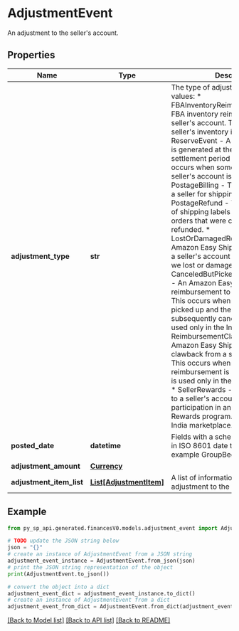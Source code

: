 # AdjustmentEvent

An adjustment to the seller's account.

## Properties

Name | Type | Description | Notes
------------ | ------------- | ------------- | -------------
**adjustment_type** | **str** | The type of adjustment.  Possible values:  * FBAInventoryReimbursement - An FBA inventory reimbursement to a seller&#39;s account. This occurs if a seller&#39;s inventory is damaged.  * ReserveEvent - A reserve event that is generated at the time of a settlement period closing. This occurs when some money from a seller&#39;s account is held back.  * PostageBilling - The amount paid by a seller for shipping labels.  * PostageRefund - The reimbursement of shipping labels purchased for orders that were canceled or refunded.  * LostOrDamagedReimbursement - An Amazon Easy Ship reimbursement to a seller&#39;s account for a package that we lost or damaged.  * CanceledButPickedUpReimbursement - An Amazon Easy Ship reimbursement to a seller&#39;s account. This occurs when a package is picked up and the order is subsequently canceled. This value is used only in the India marketplace.  * ReimbursementClawback - An Amazon Easy Ship reimbursement clawback from a seller&#39;s account. This occurs when a prior reimbursement is reversed. This value is used only in the India marketplace.  * SellerRewards - An award credited to a seller&#39;s account for their participation in an offer in the Seller Rewards program. Applies only to the India marketplace. | [optional] 
**posted_date** | **datetime** | Fields with a schema type of date are in ISO 8601 date time format (for example GroupBeginDate). | [optional] 
**adjustment_amount** | [**Currency**](Currency.md) |  | [optional] 
**adjustment_item_list** | [**List[AdjustmentItem]**](AdjustmentItem.md) | A list of information about items in an adjustment to the seller&#39;s account. | [optional] 

## Example

```python
from py_sp_api.generated.financesV0.models.adjustment_event import AdjustmentEvent

# TODO update the JSON string below
json = "{}"
# create an instance of AdjustmentEvent from a JSON string
adjustment_event_instance = AdjustmentEvent.from_json(json)
# print the JSON string representation of the object
print(AdjustmentEvent.to_json())

# convert the object into a dict
adjustment_event_dict = adjustment_event_instance.to_dict()
# create an instance of AdjustmentEvent from a dict
adjustment_event_from_dict = AdjustmentEvent.from_dict(adjustment_event_dict)
```
[[Back to Model list]](../README.md#documentation-for-models) [[Back to API list]](../README.md#documentation-for-api-endpoints) [[Back to README]](../README.md)


